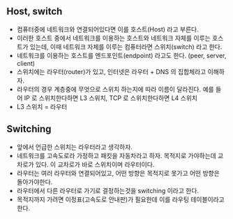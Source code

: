 ## Host, switch

- 컴퓨터중에 네트워크와 연결되어있다면 이를 호스트(Host) 라고 부른다.
- 이러한 호스트 중에서 네트워크를 이용하는 호스트와 네트워크 자체를 이루는 호스트가 있는데, 이때 네트워크 자체를 이루는 컴퓨터라면 스위치(switch) 라고 한다.
- 네트워크를 이용하는 호스트를 엔드포인트(endpoint) 라고도 한다. (peer, server, client)
- 스위치에는 라우터(router)가 있고, 인터넷은 라우터 + DNS 의 집합체라고 이해하자.
- 라우터의 경우 계층중에 무엇으로 스위치 하는지에 따라 이름이 달라진다. 예를 들어 IP 로 스위치한다하면 L3 스위치, TCP 로 스위치한다하면 L4 스위치
- L3 스위치 = 라우터

## Switching

- 앞에서 언급한 스위치는 라우터라고 생각하자.
- 네트워크를 고속도로라 가정하고 패킷을 자동차라고 하자. 목적지로 가야하는데 교차로가 있다. 이 교차로가 바로 스위치이며 라우터이다.
- 라우터는 여러 라우터와 연결되어있고, 어떤 방향은 목적지로 못가고 어떤 방향은 돌아가야한다.
- 라우터에서 다른 라우터로 가기로 결정하는것을 switching 이라고 한다.
- 목적지까지 가려면 이정표(고속도로 안내판)가 필요한데 이를 라우팅 테이블이라고 한다.
